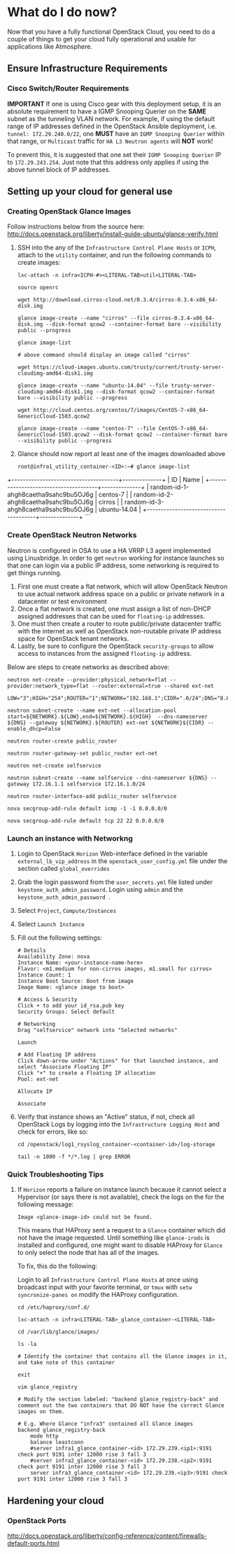 # What do I do now?

Now that you have a fully functional OpenStack Cloud, you need to do a couple of things to get your cloud fully operational and usable for applications like Atmosphere.

## Ensure Infrastructure Requirements

### Cisco Switch/Router Requirements

**IMPORTANT** If one is using Cisco gear with this deployment setup, it is an absolute requirement to have a IGMP Snooping Querier on the **SAME** subnet as the tunneling VLAN network.  For example, if using the default range of IP addresses defined in the OpenStack Ansible deployment, i.e. `tunnel: 172.29.240.0/22`, one **MUST** have an `IGMP Snooping Querier` within that range, or `Multicast` traffic for `HA L3 Neutron agents` will **NOT** work!

To prevent this, it is suggested that one set their `IGMP Snooping Querier` IP to `172.29.243.254`.  Just note that this address only applies if using the above tunnel block of IP addresses.

## Setting up your cloud for general use

### Creating OpenStack Glance Images

Follow instructions below from the source here: <http://docs.openstack.org/liberty/install-guide-ubuntu/glance-verify.html>

1. SSH into the any of the `Infrastructure Control Plane Hosts` or `ICPH`, attach to the `utility` container, and run the following commands to create images:

	```
	lxc-attach -n infra<ICPH-#><LITERAL-TAB>util<LITERAL-TAB>

	source openrc

	wget http://download.cirros-cloud.net/0.3.4/cirros-0.3.4-x86_64-disk.img

	glance image-create --name "cirros" --file cirros-0.3.4-x86_64-disk.img --disk-format qcow2 --container-format bare --visibility public --progress

	glance image-list
	
	# above command should display an image called "cirros"
	
	wget https://cloud-images.ubuntu.com/trusty/current/trusty-server-cloudimg-amd64-disk1.img
	
	glance image-create --name "ubuntu-14.04" --file trusty-server-cloudimg-amd64-disk1.img --disk-format qcow2 --container-format bare --visibility public --progress
	
	wget http://cloud.centos.org/centos/7/images/CentOS-7-x86_64-GenericCloud-1503.qcow2
	
	glance image-create --name "centos-7" --file CentOS-7-x86_64-GenericCloud-1503.qcow2 --disk-format qcow2 --container-format bare --visibility public --progress
	```

1. Glance should now report at least one of the images downloaded above

	```
	root@infra1_utility_container-<ID>:~# glance image-list
+--------------------------------------+--------------+
| ID                                   | Name         |
+--------------------------------------+--------------+
| random-id-1-ahgh8caetha9sahc9bu5OJ6g | centos-7     |
| random-id-2-ahgh8caetha9sahc9bu5OJ6g | cirros       |
| random-id-3-ahgh8caetha9sahc9bu5OJ6g | ubuntu-14.04 |
+--------------------------------------+--------------+
	```

### Create OpenStack Neutron Networks

Neutron is configured in OSA to use a HA VRRP L3 agent implemented using Linuxbridge.  In order to get `neutron` working for instance launches so that one can login via a public IP address, some networking is required to get things running.

1. First one must create a flat network, which will allow OpenStack Neutron to use actual network address space on a public or private network in a datacenter or test environment
1. Once a flat network is created, one must assign a list of non-DHCP assigned addresses that can be used for `floating-ip` addresses.
1. One must then create a router to route public/private datacenter traffic with the internet as well as OpenStack non-routable private IP address space for OpenStack tenant networks.
1. Lastly, be sure to configure the OpenStack `security-groups` to allow access to instances from the assigned `floating-ip` address.

Below are steps to create networks as described above:

```
neutron net-create --provider:physical_network=flat --provider:network_type=flat --router:external=true --shared ext-net

LOW="3";HIGH="254";ROUTER="1";NETWORK="192.168.1";CIDR=".0/24";DNS="8.8.8.8"

neutron subnet-create --name ext-net --allocation-pool start=${NETWORK}.${LOW},end=${NETWORK}.${HIGH}  --dns-nameserver ${DNS} --gateway ${NETWORK}.${ROUTER} ext-net ${NETWORK}${CIDR} --enable_dhcp=False

neutron router-create public_router

neutron router-gateway-set public_router ext-net

neutron net-create selfservice

neutron subnet-create --name selfservice --dns-nameserver ${DNS} --gateway 172.16.1.1 selfservice 172.16.1.0/24

neutron router-interface-add public_router selfservice

nova secgroup-add-rule default icmp -1 -1 0.0.0.0/0

nova secgroup-add-rule default tcp 22 22 0.0.0.0/0
```

### Launch an instance with Networkng

1. Login to OpenStack `Horizon` Web-interface defined in the variable `external_lb_vip_address` in the `openstack_user_config.yml` file under the section called `global_overrides`
1. Grab the login password from the `user_secrets.yml` file listed under `keystone_auth_admin_password`.  Login using `admin` and the `keystone_auth_admin_password `.
1. Select `Project`, `Compute/Instances`
1. Select `Launch Instance`
1. Fill out the following settings:

	```
	# Details
	Availability Zone: nova
	Instance Name: <your-instance-name-here>
	Flavor: <m1.medium for non-cirros images, m1.small for cirros>
	Instance Count: 1
	Instance Boot Source: Boot from image
	Image Name: <glance image to boot>
	
	# Access & Security
	Click + to add your id_rsa.pub key
	Security Groups: Select default
	
	# Networking
	Drag "selfservice" network into "Selected networks"
	
	Launch
	
	# Add Floating IP address
	Click down-arrow under "Actions" for that launched instance, and select "Associate Floating IP"
	Click "+" to create a Floating IP allocation
	Pool: ext-net

	Allocate IP
	
	Associate
	```

1. Verify that instance shows an "Active" status, if not, check all OpenStack Logs by logging into the `Infrastructure Logging Host` and check for errors, like so:

	```
	cd /openstack/log1_rsyslog_container-<container-id>/log-storage

	tail -n 1000 -f */*.log | grep ERROR
	```

### Quick Troubleshooting Tips

1. If `Horizon` reports a failure on instance launch because it cannot select a Hypervisor (or says there is not available), check the logs on the for the following message: 

	```
	Image <glance-image-id> could not be found.
	```
	
	This means that HAProxy sent a request to a `Glance` container which did not have the image requested.  Until something like `glance-irods` is installed and configured, one might want to disable HAProxy for `Glance` to only select the node that has all of the images.

	To fix, this do the following:
	
	Login to all `Infrastructure Control Plane Hosts` at once using broadcast input with your favorite terminal, or `tmux` with `setw syncronize-panes on` modify the HAProxy configuration.
	
	```
	cd /etc/haproxy/conf.d/
	
	lxc-attach -n infra<LITERAL-TAB>_glance_container-<LITERAL-TAB>
	
	cd /var/lib/glance/images/
	
	ls -la
	
	# Identify the container that contains all the Glance images in it, and take note of this container
	
	exit
	
	vim glance_registry
	
	# Modify the section labeled: "backend glance_registry-back" and comment out the two containers that DO NOT have the correct Glance images on them.
	
	# E.g. Where Glance "infra3" contained all Glance images
	backend glance_registry-back
	    mode http
	    balance leastconn
	    #server infra1_glance_container-<id> 172.29.239.<ip1>:9191 check port 9191 inter 12000 rise 3 fall 3
	    #server infra2_glance_container-<id> 172.29.238.<ip2>:9191 check port 9191 inter 12000 rise 3 fall 3
	    server infra3_glance_container-<id> 172.29.239.<ip3>:9191 check port 9191 inter 12000 rise 3 fall 3
	
	```

## Hardening your cloud

### OpenStack Ports

<http://docs.openstack.org/liberty/config-reference/content/firewalls-default-ports.html>
